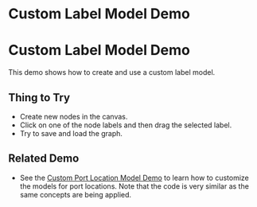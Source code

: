 <!--
 //////////////////////////////////////////////////////////////////////////////
 // @license
 // This file is part of yFiles for HTML 2.6.
 // Use is subject to license terms.
 //
 // Copyright (c) 2000-2023 by yWorks GmbH, Vor dem Kreuzberg 28,
 // 72070 Tuebingen, Germany. All rights reserved.
 //
 //////////////////////////////////////////////////////////////////////////////
-->
# Custom Label Model Demo

# Custom Label Model Demo

This demo shows how to create and use a custom label model.

## Thing to Try

- Create new nodes in the canvas.
- Click on one of the node labels and then drag the selected label.
- Try to save and load the graph.

## Related Demo

- See the [Custom Port Location Model Demo](../../input/customportmodel/) to learn how to customize the models for port locations. Note that the code is very similar as the same concepts are being applied.

